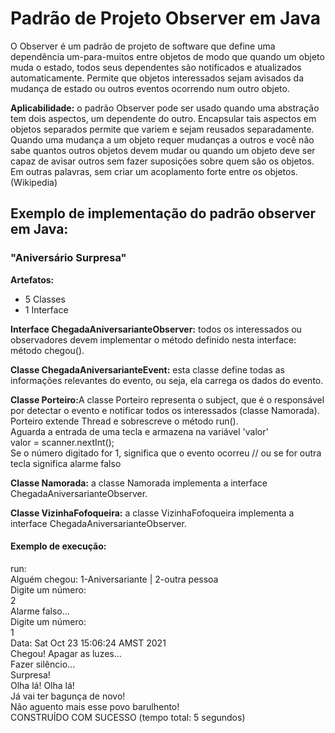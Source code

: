 <h1>Padrão de Projeto Observer em Java</h1>
<p>O Observer é um padrão de projeto de software que define uma dependência um-para-muitos entre objetos de modo que quando um objeto muda o estado, todos seus dependentes são notificados e atualizados automaticamente. Permite que objetos interessados sejam avisados da mudança de estado ou outros eventos ocorrendo num outro objeto.</p>
<p><b>Aplicabilidade:</b> o padrão Observer pode ser usado quando uma abstração tem dois aspectos, um dependente do outro. Encapsular tais aspectos em objetos separados permite que variem e sejam reusados separadamente. Quando uma mudança a um objeto requer mudanças a outros e você não sabe quantos outros objetos devem mudar ou quando um objeto deve ser capaz de avisar outros sem fazer suposições sobre quem são os objetos. Em outras palavras, sem criar um acoplamento forte entre os objetos. (Wikipedia)</p
  <br />
<h2>Exemplo de implementação do padrão observer em Java:</h2>
<h3>"Aniversário Surpresa"</h3>

<b>Artefatos:</b>
<ul>
  <li>5 Classes</li>
  <li>1 Interface</li>
</ul>

<p><b>Interface ChegadaAniversarianteObserver:</b> todos os interessados ou observadores devem implementar o método definido
nesta interface: método chegou().</p>
<p><b>Classe ChegadaAniversarianteEvent:</b> esta classe define todas as informações relevantes do evento, ou seja, ela carrega os dados do evento.</p>
<p><b>Classe Porteiro:</b>A classe Porteiro representa o subject, que é o responsável por detectar o evento e notificar todos os interessados (classe Namorada).
 <br />Porteiro extende Thread e sobrescreve o método run(). 
 <br />Aguarda a entrada de uma tecla e armazena na variável 'valor' <br />
                valor = scanner.nextInt(); <br />
Se o número digitado for 1, significa que o evento ocorreu 
                // ou se for outra tecla significa alarme falso</p>
<p><b>Classe Namorada:</b> a classe Namorada implementa a interface ChegadaAniversarianteObserver.</p>
<p><b>Classe VizinhaFofoqueira:</b> a classe VizinhaFofoqueira implementa a interface ChegadaAniversarianteObserver.</p>

<h4>Exemplo de execução:</h4>
run:<br />
Alguém chegou: 1-Aniversariante | 2-outra pessoa<br />
Digite um número:<br />
2<br />
Alarme falso...<br />
Digite um número:<br />
1<br />
Data: Sat Oct 23 15:06:24 AMST 2021<br />
Chegou! Apagar as luzes...<br />
Fazer silêncio...<br />
Surpresa!<br />
Olha lá! Olha lá!<br />
Já vai ter bagunça de novo!<br />
Não aguento mais esse povo barulhento!<br />
CONSTRUÍDO COM SUCESSO (tempo total: 5 segundos)<br />

